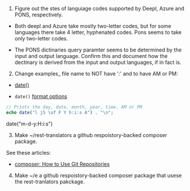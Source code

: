 1. Figure out the stes of languiage codes supported by Deepl, Azure and PONS, respectively. 

- Both deepl and Azure take mostly two-letter codes, but for some languages there take 4 letter, hyphenated codes. Pons seems to take only two-letter codes.

- The PONS dictinaries query paramter seems to be determined by the input and output language. Confirm this and document how the dectinary is derived from the input and output languages, if in fact is.

2.  Change examples_ file name to NOT have ':' and to have AM or PM:

- [date()](https://www.php.net/manual/en/function.date.php)

- `date()` [format options](https://www.w3schools.com/php/func_date_date.asp)

```php
// Prints the day, date, month, year, time, AM or PM
echo date("l jS \of F Y h:i:s A") . "\n";
```
date("m-d-y:H:i:s")

3. Make ~/rest-translators a github respoistory-backed composer package.

See these articles:

- [composer: How to Use Git Repositories](https://www.daggerhartlab.com/composer-how-to-use-git-repositories/)

4. Make ~/e a github respoistory-backed composer package that usese the rest-tranlators pakckage.
